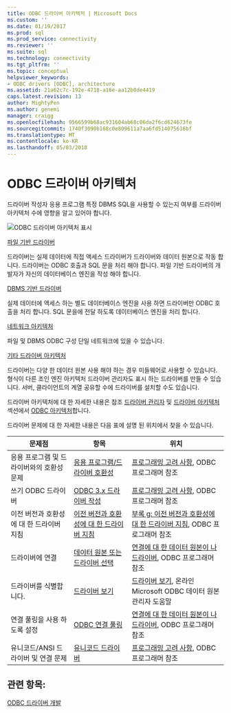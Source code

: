```yaml
---
title: ODBC 드라이버 아키텍처 | Microsoft Docs
ms.custom: ''
ms.date: 01/19/2017
ms.prod: sql
ms.prod_service: connectivity
ms.reviewer: ''
ms.suite: sql
ms.technology: connectivity
ms.tgt_pltfrm: ''
ms.topic: conceptual
helpviewer_keywords:
- ODBC drivers [ODBC], architecture
ms.assetid: 21a62c7c-192e-4718-a16e-aa12b0de4419
caps.latest.revision: 13
author: MightyPen
ms.author: genemi
manager: craigg
ms.openlocfilehash: 9566599b68ac931604ab68c06da2f6cd624673fe
ms.sourcegitcommit: 1740f3090b168c0e809611a7aa6fd514075616bf
ms.translationtype: MT
ms.contentlocale: ko-KR
ms.lasthandoff: 05/03/2018
---
```

# <a name="odbc-driver-architecture"></a>ODBC 드라이버 아키텍처
드라이버 작성자 응용 프로그램 특정 DBMS SQL을 사용할 수 있는지 여부를 드라이버 아키텍처 수에 영향을 알고 있어야 합니다.  
  
 ![ODBC 드라이버 아키텍처 표시](../../../odbc/reference/develop-driver/media/odbcdriverovruarch.gif "ODBCDriverOvruArch")  
  
 [파일 기반 드라이버](../../../odbc/reference/file-based-drivers.md)  
  
 드라이버는 실제 데이터에 직접 액세스 드라이버가 드라이버와 데이터 원본으로 작동 합니다. 드라이버는 ODBC 호출과 SQL 문을 처리 해야 합니다. 파일 기반 드라이버의 개발자가 자신의 데이터베이스 엔진을 작성 해야 합니다.  
  
 [DBMS 기반 드라이버](../../../odbc/reference/dbms-based-drivers.md)  
  
 실제 데이터에 액세스 하는 별도 데이터베이스 엔진을 사용 하면 드라이버만 ODBC 호출을 처리 합니다. SQL 문을에 전달 하도록 데이터베이스 엔진을 처리 합니다.  
  
 [네트워크 아키텍처](../../../odbc/reference/network-example.md)  
  
 파일 및 DBMS ODBC 구성 단일 네트워크에 있을 수 있습니다.  
  
 [기타 드라이버 아키텍처](../../../odbc/reference/other-driver-architectures.md)  
  
 드라이버는 다양 한 데이터 원본 사용 해야 하는 경우 미들웨어로 사용할 수 있습니다. 형식이 다른 조인 엔진 아키텍처 드라이버 관리자도 표시 하는 드라이버를 만들 수 있습니다. 서버, 클라이언트의 계열 공유할 수에 드라이버를 설치할 수도 있습니다.  
  
 드라이버 아키텍처에 대 한 자세한 내용은 참조 [드라이버 관리자](../../../odbc/reference/the-driver-manager.md) 및 [드라이버 아키텍처](../../../odbc/reference/driver-architecture.md) 섹션에서 [ODBC 아키텍처](../../../odbc/reference/odbc-architecture.md)합니다.  
  
 드라이버 문제에 대 한 자세한 내용은 다음 표에 설명 된 위치에서 찾을 수 있습니다.  
  
|문제점|항목|위치|  
|-----------|-----------|--------------|  
|응용 프로그램 및 드라이버와의 호환성 문제|[응용 프로그램/드라이버 호환성](../../../odbc/reference/develop-app/application-and-driver-compatibility.md)|[프로그래밍 고려 사항](../../../odbc/reference/develop-app/programming-considerations.md), ODBC 프로그래머 참조|  
|쓰기 ODBC 드라이버|[ODBC 3.x 드라이버 작성](../../../odbc/reference/develop-app/writing-odbc-3-x-drivers.md)|[프로그래밍 고려 사항](../../../odbc/reference/develop-app/programming-considerations.md), ODBC 프로그래머 참조|  
|이전 버전과 호환성에 대 한 드라이버 지침|[이전 버전과 호환성에 대 한 드라이버 지침](../../../odbc/reference/appendixes/appendix-g-driver-guidelines-for-backward-compatibility.md)|[부록 g: 이전 버전과 호환성에 대 한 드라이버 지침](../../../odbc/reference/appendixes/appendix-g-driver-guidelines-for-backward-compatibility.md), ODBC 프로그래머 참조|  
|드라이버에 연결|[데이터 원본 또는 드라이버 선택](../../../odbc/reference/develop-app/choosing-a-data-source-or-driver.md)|[연결에 대 한 데이터 원본이 나 드라이버](../../../odbc/reference/develop-app/connecting-to-a-data-source-or-driver.md), ODBC 프로그래머 참조|  
|드라이버를 식별합니다.|[드라이버 보기](../../../odbc/admin/viewing-drivers.md)|[드라이버 보기](../../../odbc/admin/viewing-drivers.md), 온라인 Microsoft ODBC 데이터 원본 관리자 도움말|  
|연결 풀링을 사용 하도록 설정|[ODBC 연결 풀링](../../../odbc/reference/develop-app/driver-manager-connection-pooling.md)|[연결에 대 한 데이터 원본이 나 드라이버](../../../odbc/reference/develop-app/connecting-to-a-data-source-or-driver.md), ODBC 프로그래머 참조|  
|유니코드/ANSI 드라이버 및 연결 문제|[유니코드 드라이버](../../../odbc/reference/develop-app/unicode-drivers.md)|[프로그래밍 고려 사항](../../../odbc/reference/develop-app/programming-considerations.md), ODBC 프로그래머 참조|  
  
## <a name="see-also"></a>관련 항목:  
 [ODBC 드라이버 개발](../../../odbc/reference/develop-driver/developing-an-odbc-driver.md)
